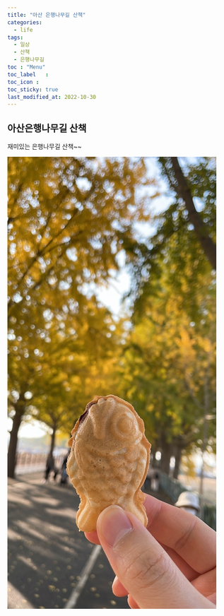 ```yaml
---
title: "아산 은행나무길 산책"
categories:
  - life
tags:
  - 일상
  - 산책
  - 은행나무길
toc	: "Menu"
toc_label	:
toc_icon :
toc_sticky: true
last_modified_at: 2022-10-30
---
```



## 아산은행나무길 산책
재미있는 은행나무길 산책~~

![](/assets/images/post/life/2022-10-30-asan-yellowroad/KakaoTalk_20221103_143847596.jpg)
<!-- ![](/assets/images/post/life/2022-10-30-asan-yellowroad/KakaoTalk_20221103_143847596_01.jpg)
![](/assets/images/post/life/2022-10-30-asan-yellowroad/KakaoTalk_20221103_143847596_02.jpg)
![](/assets/images/post/life/2022-10-30-asan-yellowroad/KakaoTalk_20221103_143847596_03.jpg)
![](/assets/images/post/life/2022-10-30-asan-yellowroad/KakaoTalk_20221103_143847596_04.jpg) -->



